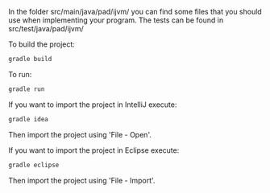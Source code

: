 In the folder src/main/java/pad/ijvm/ you can find some files that you should
use when implementing your program.
The tests can be found in src/test/java/pad/ijvm/

To build the project:
```bash
gradle build
```

To run:
```bash
gradle run
```


If you want to import the project in IntelliJ execute:
```bash
gradle idea
```
Then import the project using 'File - Open'.


If you want to import the project in Eclipse execute:
```bash
gradle eclipse
```
Then import the project using 'File - Import'.

